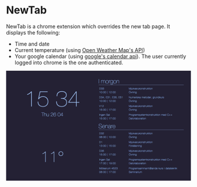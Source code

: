 # NewTab
NewTab is a chrome extension which overrides the new tab page. It displays the following:
- Time and date
- Current temperature (using [Open Weather Map's API](https://openweathermap.org/api))
- Your google calendar (using [google's calendar api](https://developers.google.com/calendar/)).  The user currently logged into chrome is the one authenticated.

![Screenshot of webpage](./screenshots/screenshot1.png)

